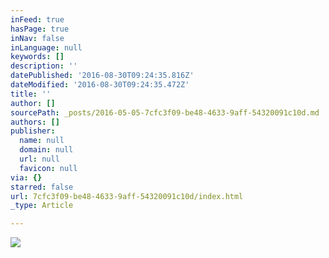 ```yaml
---
inFeed: true
hasPage: true
inNav: false
inLanguage: null
keywords: []
description: ''
datePublished: '2016-08-30T09:24:35.816Z'
dateModified: '2016-08-30T09:24:35.472Z'
title: ''
author: []
sourcePath: _posts/2016-05-05-7cfc3f09-be48-4633-9aff-54320091c10d.md
authors: []
publisher:
  name: null
  domain: null
  url: null
  favicon: null
via: {}
starred: false
url: 7cfc3f09-be48-4633-9aff-54320091c10d/index.html
_type: Article

---
```

![](https://the-grid-user-content.s3-us-west-2.amazonaws.com/cc3137c8-fec6-4759-91c4-1ffd37d4bd26.jpg)